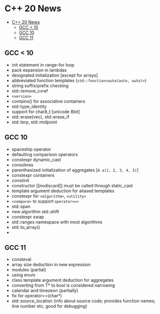 # C++ 20 News

- [C++ 20 News](#c-20-news)
  - [GCC < 10](#gcc--10)
  - [GCC 10](#gcc-10)
  - [GCC 11](#gcc-11)
## GCC < 10
- init statement in range-for loop
- pack expansion in lambdas
- designated initialization [except for arrays]
- abbreviated function templates (`std::function<auto(auto, auto)>`)
- string suffix/prefix checking
- std::remove_cvref
- `<version>`
- contains() for associative containers
- std::type_identity
- support for char8_t [unicode 8bit]
- std::erase(vec), std::erase_if
- std::lerp, std::midpoint

## GCC 10
- spaceship operator
- defaulting comparison operators
- constexpr dynamic_cast
- coroutines
- parenthesized initialization of aggregates [`A a(1, 2, 3, 4, 5)`]
- constexpr containers
- constinit
- constructor [[nodiscard]] must be called through static_cast
- template argument deduction for aliased templates
- constexpr for `<algorithm>`, `<utility>`
- `<compare>` to support `operator<=>`
- std::span
- new algorithm std::shift
- constexpr swap
- std::ranges namespace with most algorithms
- std::to_array()
- 

## GCC 11
- consteval
- array size deduction in new expression
- modules (partial)
- using enum
- class template argument deduction for aggregates
- converting from T* to bool is considered narrowing
- calendar and timezeon (partially)
- fix for operator>>(char*)
- std::source_location (info about source code; provides function names; line number etc, good for debugging)

